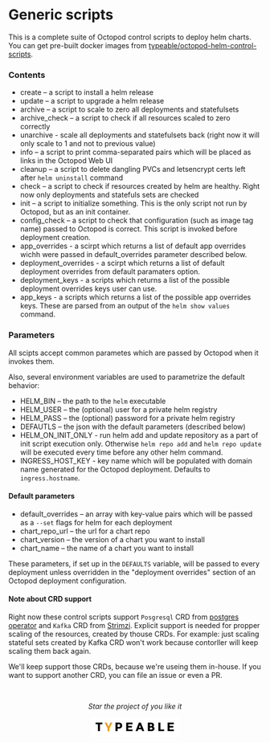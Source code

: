 # Generic scripts

This is a complete suite of Octopod control scripts to deploy helm charts.
You can get pre-built docker images from [typeable/octopod-helm-control-scripts](https://hub.docker.com/repository/docker/typeable/octopod-helm-control-scripts).

### Contents

- create – a script to install a helm release
- update – a script to upgrade a helm release
- archive – a script to scale to zero all deployments and statefulsets
- archive_check – a script to check if all resources scaled to zero correctly
- unarchive - scale all deployments and statefulsets back (right now it will only scale to 1 and not to previous value)
- info – a script to print comma-separated pairs which will be placed as links in the Octopod Web UI
- cleanup – a script to delete dangling PVCs and letsencrypt certs left after `helm uninstall` command
- check – a script to check if resources created by helm are healthy. Right now only deployments and statefuls sets are checked
- init – a script to initialize something. This is the only script not run by Octopod, but as an init container.
- config_check – a script to check that configuration (such as image tag name) passed to Octopod is correct. This script is invoked before deployment creation.
- app_overrides - a scirpt which returns a list of default app overrides wichh were passed in default_overrides parameter described below.
- deployment_overrides - a scirpt which returns a list of default deployment overrides from default paramaters option.
- deployment_keys - a scripts which returns a list of the possible deployment overrides keys user can use.
- app_keys - a scripts which returns a list of the possible app overrides keys. These are parsed from an output of the `helm show values` command.

### Parameters

All scipts accept common parametes which are passed by Octopod when it invokes them.

Also, several environment variables are used to parametrize the default behavior:

- HELM_BIN – the path to the `helm` executable
- HELM_USER – the (optional) user for a private helm registry
- HELM_PASS – the (optional) password for a private helm registry
- DEFAUTLS – the json with the default parameters (described below)
- HELM_ON_INIT_ONLY - run helm add and update repository as a part of init script execution only. Otherwise `helm repo add` and `helm repo update` will be executed every time before any other helm command.
- INGRESS_HOST_KEY - key name which will be populated with domain name generated for the Octopod deployment. Defaults to `ingress.hostname`.

#### Default parameters
- default_overrides – an array with key-value pairs which will be passed as a `--set` flags for helm for each deployment
- chart_repo_url – the url for a chart repo
- chart_version – the version of a chart you want to install
- chart_name – the name of a chart you want to install

These parameters, if set up in the `DEFAULTS` variable, will be passed to every deployment unless overridden in the "deployment overrides" section of an Octopod deployment configuration.

#### Note about CRD support

Right now these control scripts support `Posgresql` CRD from [postgres operator](https://github.com/zalando/postgres-operator) and `Kafka` CRD from [Strimzi](https://strimzi.io/). Explicit support is needed for propper scaling of the resources, created by thouse CRDs. For example: just scaling stateful sets created by Kafka CRD won't work because contorller will keep scaling them back again.

We'll keep support those CRDs, because we're useing them in-house. If you want to support another CRD, you can file an issue or even a PR.

<br />

<p align="center">
  <i>Star the project of you like it</i>
</p>

<p align="center"><a href="https://typeable.io"><img src="../img/typeable_logo.svg" width="177px"></img></a></p>
